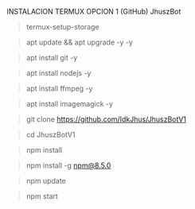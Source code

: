 INSTALACION TERMUX OPCION 1 (GitHub)
 JhuszBot
> termux-setup-storage

> apt update && apt upgrade -y -y

> apt install git -y

> apt install nodejs -y

> apt install ffmpeg -y

> apt install imagemagick -y

> git clone https://github.com/IdkJhus/JhuszBotV1

> cd JhuszBotV1
 
> npm install
 
> npm install -g npm@8.5.0
 
> npm update

> npm start
